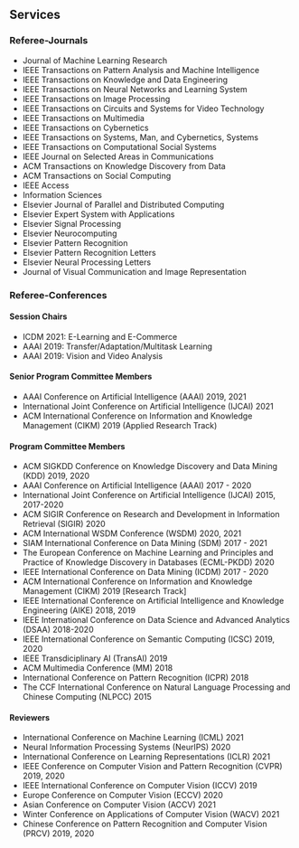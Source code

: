 ## Services

### Referee-Journals

* Journal of Machine Learning Research
* IEEE Transactions on Pattern Analysis and Machine Intelligence
* IEEE Transactions on Knowledge and Data Engineering
* IEEE Transactions on Neural Networks and Learning System
* IEEE Transactions on Image Processing
* IEEE Transactions on Circuits and Systems for Video Technology
* IEEE Transactions on Multimedia
* IEEE Transactions on Cybernetics
* IEEE Transactions on Systems, Man, and Cybernetics, Systems
* IEEE Transactions on Computational Social Systems
* IEEE Journal on Selected Areas in Communications
* ACM Transactions on Knowledge Discovery from Data
* ACM Transactions on Social Computing
* IEEE Access
* Information Sciences
* Elsevier Journal of Parallel and Distributed Computing
* Elsevier Expert System with Applications
* Elsevier Signal Processing
* Elsevier Neurocomputing
* Elsevier Pattern Recognition
* Elsevier Pattern Recognition Letters
* Elsevier Neural Processing Letters
* Journal of Visual Communication and Image Representation

### Referee-Conferences

#### Session Chairs

* ICDM 2021: E-Learning and E-Commerce
* AAAI 2019: Transfer/Adaptation/Multitask Learning
* AAAI 2019: Vision and Video Analysis

#### Senior Program Committee Members

* AAAI Conference on Artificial Intelligence (AAAI) 2019, 2021
* International Joint Conference on Artificial Intelligence (IJCAI) 2021
* ACM International Conference on Information and Knowledge Management (CIKM) 2019 (Applied Research Track)

#### Program Committee Members

* ACM SIGKDD Conference on Knowledge Discovery and Data Mining (KDD) 2019, 2020
* AAAI Conference on Artificial Intelligence (AAAI) 2017 - 2020
* International Joint Conference on Artificial Intelligence (IJCAI) 2015, 2017-2020
* ACM SIGIR Conference on Research and Development in Information Retrieval (SIGIR) 2020
* ACM International WSDM Conference (WSDM) 2020, 2021
* SIAM International Conference on Data Mining (SDM) 2017 - 2021
* The European Conference on Machine Learning and Principles and Practice of Knowledge
Discovery in Databases (ECML-PKDD) 2020
* IEEE International Conference on Data Mining (ICDM) 2017 - 2020
* ACM International Conference on Information and Knowledge Management (CIKM) 2019 [Research Track]
* IEEE International Conference on Artificial Intelligence and Knowledge Engineering (AIKE) 2018, 2019
* IEEE International Conference on Data Science and Advanced Analytics (DSAA) 2018-2020
* IEEE International Conference on Semantic Computing (ICSC) 2019, 2020
* IEEE Transdiciplinary AI (TransAI) 2019
* ACM Multimedia Conference (MM) 2018
* International Conference on Pattern Recognition (ICPR) 2018
* The CCF International Conference on Natural Language Processing and Chinese Computing (NLPCC) 2015

#### Reviewers

* International Conference on Machine Learning (ICML) 2021
* Neural Information Processing Systems (NeurIPS) 2020
* International Conference on Learning Representations (ICLR) 2021
* IEEE Conference on Computer Vision and Pattern Recognition (CVPR) 2019, 2020
* IEEE International Conference on Computer Vision (ICCV) 2019
* Europe Conference on Computer Vision (ECCV) 2020
* Asian Conference on Computer Vision (ACCV) 2021
* Winter Conference on Applications of Computer Vision (WACV) 2021
* Chinese Conference on Pattern Recognition and Computer Vision (PRCV) 2019, 2020
